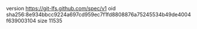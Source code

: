 version https://git-lfs.github.com/spec/v1
oid sha256:8e934bbcc9224a697cd959ec7f1fd8808876a75245534b49de4004f639003104
size 11535
